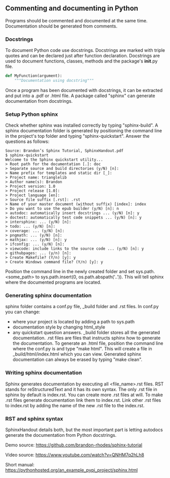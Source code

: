 ## Commenting and documenting in Python

Programs should be commented and documented at the same time. Documentation should be generated from comments.

### Docstrings

To document Python code use docstrings. Docstrings are marked with triple quotes and can be declared just
after function declaration. Docstrings are used to document functions, classes, methods and the package's
__init__.py file.

```python
def MyFunction(argument):
    """Documentation using docstring"""
```

Once a program has been documented with docstrings, it can be extracted and put into a .pdf or .html file.
A package called "sphinx" can generate documentation from docstrings.

### Setup Python sphinx

Check whether sphinx was installed correctly by typing "sphinx-build".
A sphinx documentation folder is generated by positioning the command line in the project's top folder and
typing "sphinx-quickstart". Answer the questions as follows:

```
Source: Brandon’s Sphinx Tutorial, SphinxHandout.pdf
$ sphinx-quickstart
Welcome to the Sphinx quickstart utility...
> Root path for the documentation [.]: doc
> Separate source and build directories (y/N) [n]:
> Name prefix for templates and static dir [_]:
> Project name: trianglelib
> Author name(s): Brandon
> Project version: 1.0
> Project release [1.0]:
> Project language [en]:
> Source file suffix [.rst]: .rst
> Name of your master document (without suffix) [index]: index
> Do you want to use the epub builder (y/N) [n]: n
> autodoc: automatically insert docstrings ... (y/N) [n]: y
> doctest: automatically test code snippets ... (y/N) [n]: y
> intersphinx: ... (y/N) [n]:
> todo: ... (y/N) [n]:
> coverage: ... (y/N) [n]:
> pngmath: ... (y/N) [n]:
> mathjax: ... (y/N) [n]: y
> ifconfig: ... (y/N) [n]:
> viewcode: include links to the source code ... (y/N) [n]: y
> githubpages: ... (y/n) [n]:
> Create Makefile? (Y/n) [y]: y
> Create Windows command file? (Y/n) [y]: y
```

Position the command line in the newly created folder and set sys.path.<some_path> to
sys.path.insert(0, os.path.abspath('..')). This will tell sphinx where the documented programs are located.

### Generating sphinx documentation

sphinx folder contains a conf.py file, _build folder and .rst files. In conf.py you can change:
- where your project is located by adding a path to sys.path
- documentation style by changing html_style
- any quickstart question answers.
_build folder stores all the generated documentation. .rst files are files that instructs sphinx how to
generate the documentation.
To generate an .html file, position the command line where the conf.py is and type "make html". This will
create a file in _build/html/index.html which you can view.
Generated sphinx documentation can always be erased by typing "make clean".

### Writing sphinx documentation

Sphinx generates documentation by executing all <file_name>.rst files. RST stands for reStructuredText and
it has its own syntax. The only .rst file in sphinx by default is index.rst. You can create more .rst files
at will. To make .rst files generate documentation link them to index.rst.
Link other .rst files to index.rst by adding the name of the new .rst file to the index.rst.

### RST and sphinx syntax

SphinxHandout details both, but the most important part is letting autodocs generate the documentation
from Python docstrings.

Demo source: 
https://github.com/brandon-rhodes/sphinx-tutorial

Video source:
https://www.youtube.com/watch?v=QNHM7q2hLh8

Short manual:
https://pythonhosted.org/an_example_pypi_project/sphinx.html
